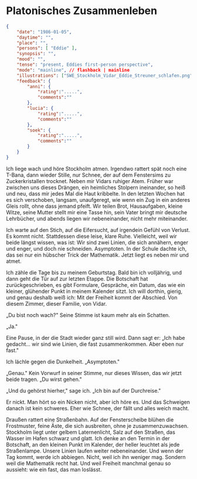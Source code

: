 # Platonisches Zusammenleben

```json
{
    "date": "1986-01-05",
    "daytime": "",
    "place": "",
    "persons": [ "Eddie" ],
    "synopsis": "",
    "mood": "",
    "tense": "present, Eddies first-person perspective",
    "mode": "mainline", // flashback | mainline
    "illustrations": ["SWE_Stockholm_Vidar_Eddie_Streuner_schlafen.png"],
    "feedback": {
        "anni": {
            "rating":".....",
            "comments":""
        },
        "lucia": {
            "rating":".....",
            "comments":""
        },
        "soek": {
            "rating":".....",
            "comments":""
        }
    }
}
```

Ich liege wach und höre Stockholm atmen. Irgendwo rattert spät noch eine T-Bana,
dann wieder Stille, nur Schnee, der auf dem Fenstersims zu Zuckerkristallen
trocknet. Neben mir Vidars ruhiger Atem. Früher war zwischen uns dieses Drängen,
ein heimliches Stolpern ineinander, so heiß und neu, dass mir jedes Mal die Haut
kribbelte. In den letzten Wochen hat es sich verschoben, langsam, unaufgeregt,
wie wenn ein Zug in ein anderes Gleis rollt, ohne dass jemand pfeift. Wir teilen
Brot, Hausaufgaben, kleine Witze, seine Mutter stellt mir eine Tasse hin, sein
Vater bringt mir deutsche Lehrbücher, und abends liegen wir nebeneinander, nicht
mehr miteinander.

Ich warte auf den Stich, auf die Eifersucht, auf irgendein Gefühl von Verlust.
Es kommt nicht. Stattdessen diese leise, klare Ruhe. Vielleicht, weil wir beide
längst wissen, was ist: Wir sind zwei Linien, die sich annähern, enger und
enger, und doch nie schneiden. Asymptoten. In der Schule dachte ich, das sei nur
ein hübscher Trick der Mathematik. Jetzt liegt es neben mir und atmet.

Ich zähle die Tage bis zu meinem Geburtstag. Bald bin ich volljährig, und dann
geht die Tür auf zur letzten Etappe. Die Botschaft hat zurückgeschrieben, es
gibt Formulare, Gespräche, ein Datum, das wie ein kleiner, glühender Punkt in
meinem Kalender sitzt. Ich will dorthin, gierig, und genau deshalb weiß ich: Mit
der Freiheit kommt der Abschied. Von diesem Zimmer, dieser Familie, von Vidar.

„Du bist noch wach?" Seine Stimme ist kaum mehr als ein Schatten.

„Ja."

Eine Pause, in der die Stadt wieder ganz still wird. Dann sagt er: „Ich habe
gedacht... wir sind wie Linien, die fast zusammenkommen. Aber eben nur fast."

Ich lächle gegen die Dunkelheit. „Asymptoten."

„Genau." Kein Vorwurf in seiner Stimme, nur dieses Wissen, das wir jetzt beide
tragen. „Du wirst gehen."

„Und du gehörst hierher," sage ich. „Ich bin auf der Durchreise."

Er nickt. Man hört so ein Nicken nicht, aber ich höre es. Und das Schweigen
danach ist kein schweres. Eher wie Schnee, der fällt und alles weich macht.

Draußen rattert eine Straßenbahn. Auf der Fensterscheibe blühen die Frostmuster,
feine Äste, die sich ausbreiten, ohne je zusammenzuwachsen. Stockholm liegt
unter gelbem Laternenlicht, Salz auf den Straßen, das Wasser im Hafen schwarz
und glatt. Ich denke an den Termin in der Botschaft, an den kleinen Punkt im
Kalender, der heller leuchtet als jede Straßenlampe. Unsere Linien laufen weiter
nebeneinander. Und wenn der Tag kommt, werde ich abbiegen. Nicht, weil ich ihn
weniger mag. Sondern weil die Mathematik recht hat. Und weil Freiheit manchmal
genau so aussieht: wie ein fast, das man loslässt.
